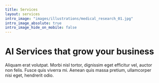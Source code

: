 ```yaml
---
title: Services
layout: services
intro_image: "images/illustrations/medical_research_01.jpg"
intro_image_absolute: true
intro_image_hide_on_mobile: false
---
```


# AI Services that grow your business

Aliquam erat volutpat. Morbi nisl tortor, dignissim eget efficitur vel, auctor non felis. Fusce quis viverra mi. Aenean quis massa pretium, ullamcorper nisi eget, hendrerit odio.
